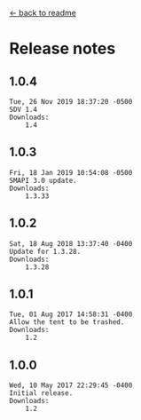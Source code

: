 ﻿﻿[← back to readme](README.md)

# Release notes
## 1.0.4
```
Tue, 26 Nov 2019 18:37:20 -0500
SDV 1.4
Downloads:
    1.4
```

## 1.0.3
```
Fri, 18 Jan 2019 10:54:08 -0500
SMAPI 3.0 update.
Downloads:
    1.3.33
```

## 1.0.2
```
Sat, 18 Aug 2018 13:37:40 -0400
Update for 1.3.28.
Downloads:
    1.3.28
```

## 1.0.1
```
Tue, 01 Aug 2017 14:58:31 -0400
Allow the tent to be trashed.
Downloads:
    1.2
```

## 1.0.0
```
Wed, 10 May 2017 22:29:45 -0400
Initial release.
Downloads:
    1.2
```
